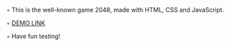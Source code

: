 ◦ This is the well-known game 2048, made with HTML, CSS and JavaScript. 

◦ [DEMO LINK](https://zhenija.github.io/2048_Game/)

◦ Have fun testing!
